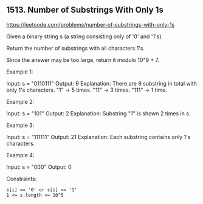 ## 1513. Number of Substrings With Only 1s

https://leetcode.com/problems/number-of-substrings-with-only-1s

Given a binary string s (a string consisting only of '0' and '1's).

Return the number of substrings with all characters 1's.

Since the answer may be too large, return it modulo 10^9 + 7.

Example 1:

Input: s = "0110111"
Output: 9
Explanation: There are 9 substring in total with only 1's characters.
"1" -> 5 times.
"11" -> 3 times.
"111" -> 1 time.

Example 2:

Input: s = "101"
Output: 2
Explanation: Substring "1" is shown 2 times in s.

Example 3:

Input: s = "111111"
Output: 21
Explanation: Each substring contains only 1's characters.

Example 4:

Input: s = "000"
Output: 0

Constraints:

    s[i] == '0' or s[i] == '1'
    1 <= s.length <= 10^5
